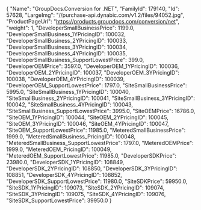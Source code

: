 {
    "Name": "GroupDocs.Conversion for .NET",
    "FamilyId": 179140,
    "Id": 57628,
    "LargeImg": "//purchase-api.dynabic.com/v1.2/files/94052.jpg",
    "ProductPageUrl": "https://products.groupdocs.com/conversion/net",
    "weight": 1,
    "DeveloperSmallBusinessPrice": 1199.0,
    "DeveloperSmallBusiness_1YPricingID": 100032,
    "DeveloperSmallBusiness_2YPricingID": 100033,
    "DeveloperSmallBusiness_3YPricingID": 100034,
    "DeveloperSmallBusiness_4YPricingID": 100035,
    "DeveloperSmallBusiness_SupportLowestPrice": 399.0,
    "DeveloperOEMPrice": 3597.0,
    "DeveloperOEM_1YPricingID": 100036,
    "DeveloperOEM_2YPricingID": 100037,
    "DeveloperOEM_3YPricingID": 100038,
    "DeveloperOEM_4YPricingID": 100039,
    "DeveloperOEM_SupportLowestPrice": 1797.0,
    "SiteSmallBusinessPrice": 5995.0,
    "SiteSmallBusiness_1YPricingID": 100040,
    "SiteSmallBusiness_2YPricingID": 100041,
    "SiteSmallBusiness_3YPricingID": 100042,
    "SiteSmallBusiness_4YPricingID": 100043,
    "SiteSmallBusiness_SupportLowestPrice": 3995.0,
    "SiteOEMPrice": 16786.0,
    "SiteOEM_1YPricingID": 100044,
    "SiteOEM_2YPricingID": 100045,
    "SiteOEM_3YPricingID": 100046,
    "SiteOEM_4YPricingID": 100047,
    "SiteOEM_SupportLowestPrice": 11985.0,
    "MeteredSmallBusinessPrice": 1999.0,
    "MeteredSmallBusiness_PricingID": 100048,
    "MeteredSmallBusiness_SupportLowestPrice": 1797.0,
    "MeteredOEMPrice": 1999.0,
    "MeteredOEM_PricingID": 100049,
    "MeteredOEM_SupportLowestPrice": 11985.0,
    "DeveloperSDKPrice": 23980.0,
    "DeveloperSDK_1YPricingID": 108849,
    "DeveloperSDK_2YPricingID": 108850,
    "DeveloperSDK_3YPricingID": 108851,
    "DeveloperSDK_4YPricingID": 108852,
    "DeveloperSDK_SupportLowestPrice": 11980.0,
    "SiteSDKPrice": 59950.0,
    "SiteSDK_1YPricingID": 109073,
    "SiteSDK_2YPricingID": 109074,
    "SiteSDK_3YPricingID": 109075,
    "SiteSDK_4YPricingID": 109076,
    "SiteSDK_SupportLowestPrice": 39950.0
}